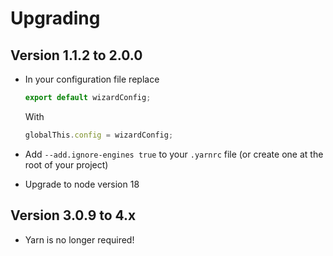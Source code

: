 # Upgrading

## Version 1.1.2 to 2.0.0

* In your configuration file replace

    ```ts
    export default wizardConfig;
    ```

    With

    ```ts
    globalThis.config = wizardConfig;
    ```

* Add `--add.ignore-engines true` to your `.yarnrc` file (or create one at the root of your project)
* Upgrade to node version 18

## Version 3.0.9 to 4.x

* Yarn is no longer required!
